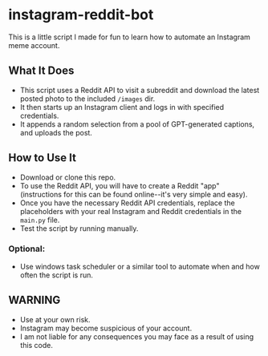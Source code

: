 # instagram-reddit-bot
This is a little script I made for fun to learn how to automate an Instagram meme account.
## What It Does
- This script uses a Reddit API to visit a subreddit and download the latest posted photo to the included `/images` dir.
- It then starts up an Instagram client and logs in with specified credentials.
- It appends a random selection from a pool of GPT-generated captions, and uploads the post.
## How to Use It
- Download or clone this repo.
- To use the Reddit API, you will have to create a Reddit "app" (instructions for this can be found online--it's very simple and easy).
- Once you have the necessary Reddit API credentials, replace the placeholders with your real Instagram and Reddit credentials in the `main.py` file.
- Test the script by running manually.
### Optional: 
- Use windows task scheduler or a similar tool to automate when and how often the script is run.
## WARNING
- Use at your own risk.
- Instagram may become suspicious of your account.
- I am not liable for any consequences you may face as a result of using this code.
